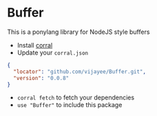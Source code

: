 # Buffer
This is a ponylang library for NodeJS style buffers

* Install [corral](https://github.com/ponylang/corral)
* Update your `corral.json`

```json
{
  "locator": "github.com/vijayee/Buffer.git",
  "version": "0.0.8"
}
```

* `corral fetch` to fetch your dependencies
* `use "Buffer"` to include this package
